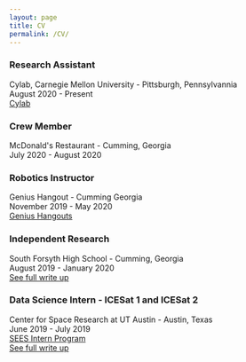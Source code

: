 ```yaml
---
layout: page
title: CV
permalink: /CV/
---
```


### Research Assistant
Cylab, Carnegie Mellon University - Pittsburgh, Pennsylvannia  
August 2020 - Present  
[Cylab](https://cylab.cmu.edu)


### Crew Member
McDonald's Restaurant - Cumming, Georgia  
July 2020 - August 2020  


### Robotics Instructor
Genius Hangout - Cumming Georgia  
November 2019 - May 2020  
[Genius Hangouts](https://geniushangout.com)


### Independent Research
South Forsyth High School - Cumming, Georgia  
August 2019 - January 2020  
[See full write up](https://mnguyen.studio/404)


### Data Science Intern - ICESat 1 and ICESat 2
Center for Space Research at UT Austin - Austin, Texas  
June 2019 - July 2019  
[SEES Intern Program](http://www.tsgc.utexas.edu/sees-internship/)  
[See full write up](https://mnguyen.studio/404)
